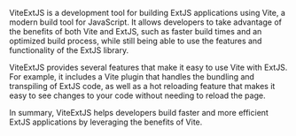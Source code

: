 ViteExtJS is a development tool for building ExtJS applications using Vite, a modern build tool for JavaScript. It allows developers to take advantage of the benefits of both Vite and ExtJS, such as faster build times and an optimized build process, while still being able to use the features and functionality of the ExtJS library.

ViteExtJS provides several features that make it easy to use Vite with ExtJS. For example, it includes a Vite plugin that handles the bundling and transpiling of ExtJS code, as well as a hot reloading feature that makes it easy to see changes to your code without needing to reload the page.

In summary, ViteExtJS helps developers build faster and more efficient ExtJS applications by leveraging the benefits of Vite.
